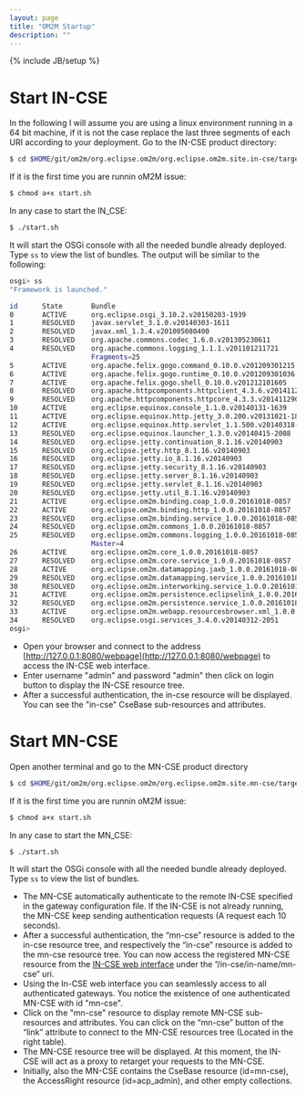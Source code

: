 ```yaml
---
layout: page
title: "OM2M Startup"
description: ""
---
```

{% include JB/setup %}

# Start IN-CSE

In the following I will assume you are using a linux environment running in a 64 bit machine, if it is not the case replace the last three segments of each URI according to your deployment.
Go to the IN-CSE product directory: 

```bash
$ cd $HOME/git/om2m/org.eclipse.om2m/org.eclipse.om2m.site.in-cse/target/products/in-cse/linux/gtk/x86_64
```

If it is the first time you are runnin oM2M issue:

```bash
$ chmod a+x start.sh
```

In any case to start the IN_CSE:

```bash
$ ./start.sh
```

It will start the OSGi console with all the needed bundle already deployed. Type `ss` to view the list of bundles. The output will be similar to the following:

```bash
osgi> ss
"Framework is launched."

id      State       Bundle
0       ACTIVE      org.eclipse.osgi_3.10.2.v20150203-1939
1       RESOLVED    javax.servlet_3.1.0.v20140303-1611
2       RESOLVED    javax.xml_1.3.4.v201005080400
3       RESOLVED    org.apache.commons.codec_1.6.0.v201305230611
4       RESOLVED    org.apache.commons.logging_1.1.1.v201101211721
                    Fragments=25
5       ACTIVE      org.apache.felix.gogo.command_0.10.0.v201209301215
6       ACTIVE      org.apache.felix.gogo.runtime_0.10.0.v201209301036
7       ACTIVE      org.apache.felix.gogo.shell_0.10.0.v201212101605
8       RESOLVED    org.apache.httpcomponents.httpclient_4.3.6.v201411290715
9       RESOLVED    org.apache.httpcomponents.httpcore_4.3.3.v201411290715
10      ACTIVE      org.eclipse.equinox.console_1.1.0.v20140131-1639
11      ACTIVE      org.eclipse.equinox.http.jetty_3.0.200.v20131021-1843
12      ACTIVE      org.eclipse.equinox.http.servlet_1.1.500.v20140318-1755
13      RESOLVED    org.eclipse.equinox.launcher_1.3.0.v20140415-2008
14      RESOLVED    org.eclipse.jetty.continuation_8.1.16.v20140903
15      RESOLVED    org.eclipse.jetty.http_8.1.16.v20140903
16      RESOLVED    org.eclipse.jetty.io_8.1.16.v20140903
17      RESOLVED    org.eclipse.jetty.security_8.1.16.v20140903
18      RESOLVED    org.eclipse.jetty.server_8.1.16.v20140903
19      RESOLVED    org.eclipse.jetty.servlet_8.1.16.v20140903
20      RESOLVED    org.eclipse.jetty.util_8.1.16.v20140903
21      ACTIVE      org.eclipse.om2m.binding.coap_1.0.0.20161018-0857
22      ACTIVE      org.eclipse.om2m.binding.http_1.0.0.20161018-0857
23      RESOLVED    org.eclipse.om2m.binding.service_1.0.0.20161018-0857
24      RESOLVED    org.eclipse.om2m.commons_1.0.0.20161018-0857
25      RESOLVED    org.eclipse.om2m.commons.logging_1.0.0.20161018-0857
                    Master=4
26      ACTIVE      org.eclipse.om2m.core_1.0.0.20161018-0857
27      RESOLVED    org.eclipse.om2m.core.service_1.0.0.20161018-0857
28      ACTIVE      org.eclipse.om2m.datamapping.jaxb_1.0.0.20161018-0857
29      RESOLVED    org.eclipse.om2m.datamapping.service_1.0.0.20161018-0857
30      RESOLVED    org.eclipse.om2m.interworking.service_1.0.0.20161018-0857
31      ACTIVE      org.eclipse.om2m.persistence.eclipselink_1.0.0.20161018-0857
32      RESOLVED    org.eclipse.om2m.persistence.service_1.0.0.20161018-0857
33      ACTIVE      org.eclipse.om2m.webapp.resourcesbrowser.xml_1.0.0.20161018-0857
34      RESOLVED    org.eclipse.osgi.services_3.4.0.v20140312-2051
osgi> 

```

* Open your browser and connect to the address [http://127.0.0.1:8080/webpage](http://127.0.0.1:8080/webpage) to access the IN-CSE web interface.
* Enter username "admin" and password "admin" then click on login button to display the IN-CSE resource tree.
* After a successful authentication, the in-cse resource will be displayed. You can see the "in-cse" CseBase sub-resources and attributes. 

# Start MN-CSE

Open another terminal and go to the MN-CSE product directory 

```bash
$ cd $HOME/git/om2m/org.eclipse.om2m/org.eclipse.om2m.site.mn-cse/target/products/mn-cse/linux/gtk/x86_64
```

If it is the first time you are runnin oM2M issue:

```bash
$ chmod a+x start.sh
```

In any case to start the MN_CSE:

```bash
$ ./start.sh
```

It will start the OSGi console with all the needed bundle already deployed. Type `ss` to view the list of bundles.


* The MN-CSE automatically authenticate to the remote IN-CSE specified in the gateway configuration file. If the IN-CSE is not already running, the MN-CSE keep sending authentication requests (A request each 10 seconds).
* After a successful authentication, the “mn-cse” resource is added to the in-cse resource tree, and respectively the “in-cse” resource is added to the mn-cse resource tree. You can now access the registered MN-CSE resource from the [IN-CSE web interface]("http://127.0.0.1:8080/webpage) under the “/in-cse/in-name/mn-cse” uri.
* Using the In-CSE web interface you can seamlessly access to all authenticated gateways. You notice the existence of one authenticated MN-CSE with id "mn-cse".
* Click on the "mn-cse" resource to display remote MN-CSE sub-resources and attributes. You can click on the “mn-cse” button of the “link” attribute to connect to the MN-CSE resources tree (Located in the right table).
* The MN-CSE resource tree will be displayed. At this moment, the IN-CSE will act as a proxy to retarget your requests to the MN-CSE.
* Initially, also the MN-CSE contains the CseBase resource (id=mn-cse), the AccessRight resource (id=acp_admin), and other empty collections.
